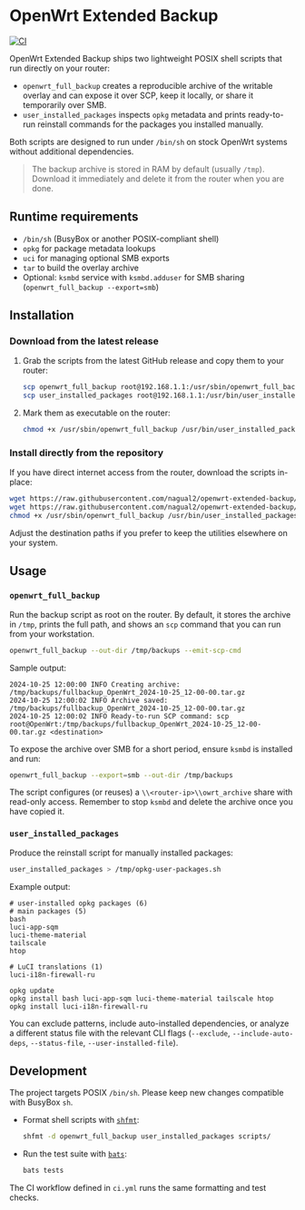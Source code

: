 # OpenWrt Extended Backup

[![CI](https://github.com/nagual2/openwrt-extended-backup/actions/workflows/ci.yml/badge.svg)](https://github.com/nagual2/openwrt-extended-backup/actions/workflows/ci.yml)

OpenWrt Extended Backup ships two lightweight POSIX shell scripts that run directly on your router:

- `openwrt_full_backup` creates a reproducible archive of the writable overlay and can expose it over SCP, keep it locally, or share it temporarily over SMB.
- `user_installed_packages` inspects `opkg` metadata and prints ready-to-run reinstall commands for the packages you installed manually.

Both scripts are designed to run under `/bin/sh` on stock OpenWrt systems without additional dependencies.

> The backup archive is stored in RAM by default (usually `/tmp`). Download it immediately and delete it from the router when you are done.

## Runtime requirements

- `/bin/sh` (BusyBox or another POSIX-compliant shell)
- `opkg` for package metadata lookups
- `uci` for managing optional SMB exports
- `tar` to build the overlay archive
- Optional: `ksmbd` service with `ksmbd.adduser` for SMB sharing (`openwrt_full_backup --export=smb`)

## Installation

### Download from the latest release

1. Grab the scripts from the latest GitHub release and copy them to your router:

   ```sh
   scp openwrt_full_backup root@192.168.1.1:/usr/sbin/openwrt_full_backup
   scp user_installed_packages root@192.168.1.1:/usr/bin/user_installed_packages
   ```

2. Mark them as executable on the router:

   ```sh
   chmod +x /usr/sbin/openwrt_full_backup /usr/bin/user_installed_packages
   ```

### Install directly from the repository

If you have direct internet access from the router, download the scripts in-place:

```sh
wget https://raw.githubusercontent.com/nagual2/openwrt-extended-backup/v0.1.0/scripts/openwrt_full_backup -O /usr/sbin/openwrt_full_backup
wget https://raw.githubusercontent.com/nagual2/openwrt-extended-backup/v0.1.0/scripts/user_installed_packages -O /usr/bin/user_installed_packages
chmod +x /usr/sbin/openwrt_full_backup /usr/bin/user_installed_packages
```

Adjust the destination paths if you prefer to keep the utilities elsewhere on your system.

## Usage

### `openwrt_full_backup`

Run the backup script as root on the router. By default, it stores the archive in `/tmp`, prints the full path, and shows an `scp` command that you can run from your workstation.

```sh
openwrt_full_backup --out-dir /tmp/backups --emit-scp-cmd
```

Sample output:

```text
2024-10-25 12:00:00 INFO Creating archive: /tmp/backups/fullbackup_OpenWrt_2024-10-25_12-00-00.tar.gz
2024-10-25 12:00:02 INFO Archive saved: /tmp/backups/fullbackup_OpenWrt_2024-10-25_12-00-00.tar.gz
2024-10-25 12:00:02 INFO Ready-to-run SCP command: scp root@OpenWrt:/tmp/backups/fullbackup_OpenWrt_2024-10-25_12-00-00.tar.gz <destination>
```

To expose the archive over SMB for a short period, ensure `ksmbd` is installed and run:

```sh
openwrt_full_backup --export=smb --out-dir /tmp/backups
```

The script configures (or reuses) a `\\<router-ip>\\owrt_archive` share with read-only access. Remember to stop `ksmbd` and delete the archive once you have copied it.

### `user_installed_packages`

Produce the reinstall script for manually installed packages:

```sh
user_installed_packages > /tmp/opkg-user-packages.sh
```

Example output:

```text
# user-installed opkg packages (6)
# main packages (5)
bash
luci-app-sqm
luci-theme-material
tailscale
htop

# LuCI translations (1)
luci-i18n-firewall-ru

opkg update
opkg install bash luci-app-sqm luci-theme-material tailscale htop
opkg install luci-i18n-firewall-ru
```

You can exclude patterns, include auto-installed dependencies, or analyze a different status file with the relevant CLI flags (`--exclude`, `--include-auto-deps`, `--status-file`, `--user-installed-file`).

## Development

The project targets POSIX `/bin/sh`. Please keep new changes compatible with BusyBox `sh`.

- Format shell scripts with [`shfmt`](https://github.com/mvdan/sh):

  ```sh
  shfmt -d openwrt_full_backup user_installed_packages scripts/
  ```

- Run the test suite with [`bats`](https://github.com/bats-core/bats-core):

  ```sh
  bats tests
  ```

The CI workflow defined in `ci.yml` runs the same formatting and test checks.
